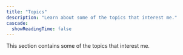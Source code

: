 ```yaml
---
title: "Topics"
description: "Learn about some of the topics that interest me."
cascade:
  showReadingTime: false
---
```

This section contains some of the topics that interest me.